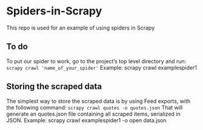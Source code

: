 # Spiders-in-Scrapy
This repo is used for an example of using spiders in Scrapy

## To do
To put our spider to work, go to the project’s top level directory and run:
`scrapy crawl 'name_of_your_spider'`
Example: scrapy crawl  examplespider1

## Storing the scraped data
The simplest way to store the scraped data is by using Feed exports, with the following command:
`scrapy crawl quotes -o quotes.json`
That will generate an quotes.json file containing all scraped items, serialized in JSON.
Example: scrapy crawl examplespider1 -o open data.json
